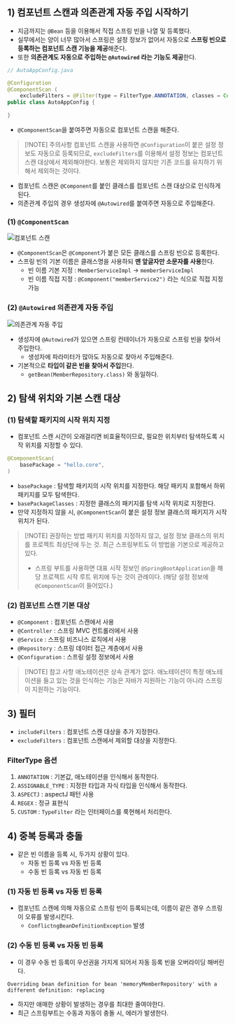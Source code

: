 ## 1) 컴포넌트 스캔과 의존관계 자동 주입 시작하기
- 지금까지는 `@Bean` 등을 이용해서 직접 스프링 빈을 나열 및 등록했다.
- 실무에서는 양이 너무 많아서 스프링은 설정 정보가 없어서 자동으로 **스프링 빈으로 등록하는 컴포넌트 스캔 기능을 제공**해준다.
- 또한 **의존관계도 자동으로 주입하는 `@Autowired` 라는 기능도 제공**한다.

```java
// AutoAppConfig.java

@Configuration
@ComponentScan (
	excludeFilters = @Filter(type = FilterType.ANNOTATION, classes = Configuration,class))
public class AutoAppConfig {
	
}
```
- `@ComponentScan`을 붙여주면 자동으로 컴포넌트 스캔을 해준다.
> [!NOTE] 주의사항
> 컴포넌트 스캔을 사용하면 `@Configuration`이 붙은 설정 정보도 자동으로 등록되므로, `excludeFilters`를 이용해서 설정 정보는 컴포넌트 스캔 대상에서 제외해야한다. 보통은 제외하지 않지만 기존 코드를 유지하기 위해서 제외하는 것이다.
- 컴포넌트 스캔은 `@Component`를 붙인 클래스를 컴포넌트 스캔 대상으로 인식하게 된다.
- 의존관계 주입의 경우 생성자에 `@Autowired`를 붙여주면 자동으로 주입해준다.

### (1) `@ComponentScan`
![컴포넌트 스캔](/media/Spring/개념%20강의%20정리/김영한/스프링%20핵심%20원리%20-%20기본편/6/컴포넌트%20스캔.svg)
- `@ComponentScan`은 `@Component`가 붙은 모든 클래스를 스프링 빈으로 등록한다.
- 스프링 빈의 기본 이름은 클래스명을 사용하되 **맨 앞글자만 소문자를 사용**한다.
	- 빈 이름 기본 지정 : `MemberServiceImpl` -> `memberServiceImpl`
	- 빈 이름 직접 지정 : `@Component("memberService2")` 라는 식으로 직접 지정 가능

### (2) `@Autowired` 의존관계 자동 주입
![의존관계 자동 주입](/media/Spring/개념%20강의%20정리/김영한/스프링%20핵심%20원리%20-%20기본편/6/의존관계%20자동%20주입.svg)
- 생성자에 `@Autowired`가 있으면 스프링 컨테이너가 자동으로 스프링 빈을 찾아서 주입한다.
	- 생성자에 파라미터가 많아도 자동으로 찾아서 주입해준다.
- 기본적으로 **타입이 같은 빈을 찾아서 주입**한다.
	- `getBean(MemberRepository.class)` 와 동일하다.

## 2) 탐색 위치와 기본 스캔 대상
### (1) 탐색할 패키지의 시작 위치 지정
- 컴포넌트 스캔 시간이 오래걸리면 비효율적이므로, 필요한 위치부터 탐색하도록 시작 위치를 지정할 수 있다.
```java
@ComponentScan(
	basePackage = "hello.core",
)
```
- `basePackage` : 탐색할 패키지의 시작 위치를 지정한다. 해당 패키지 포함해서 하위 패키지를 모두 탐색한다.
- `basePackageClasses` : 지정한 클래스의 패키지를 탐색 시작 위치로 지정한다.
- 만약 지정하지 않을 시, `@ComponentScan`이 붙은 설정 정보 클래스의 패키지가 시작 위치가 된다.
> [!NOTE] 권장하는 방법
> 패키지 위치를 지정하지 않고, 설정 정보 클래스의 위치를 프로젝트 최상단에 두는 것. 최근 스프링부트도 이 방법을 기본으로 제공하고 있다.
> - 스프링 부트를 사용하면 대표 시작 정보인 `@SpringBootApplication`을 해당 프로젝트 시작 루트 위치에 두는 것이 관례이다. (해당 설정 정보에 `@ComponentScan`이 들어있다.)

### (2) 컴포넌트 스캔 기본 대상
- `@Component` : 컴포넌트 스캔에서 사용
- `@Controller` : 스프링 MVC 컨트롤러에서 사용
- `@Service` : 스프링 비즈니스 로직에서 사용
- `@Repository` : 스프링 데이터 접근 계층에서 사용
- `@Configuration` : 스프링 설정 정보에서 사용
> [!NOTE] 참고 사항
> 애노테이션은 상속 관계가 없다. 애노테이션이 특정 애노테이션을 들고 있는 것을 인식하는 기능은 자바가 지원하는 기능이 아니라 스프링이 지원하는 기능이다.

## 3) 필터
- `includeFilters` : 컴포넌트 스캔 대상을 추가 지정한다.
- `excludeFilters` : 컴포넌트 스캔에서 제외할 대상을 지정한다.
### FilterType 옵션
1. `ANNOTATION` : 기본값, 애노테이션을 인식해서 동작한다.
2. `ASSIGNABLE_TYPE` : 지정한 타입과 자식 타입을 인식해서 동작한다.
3. `ASPECTJ` : aspectJ 패턴 사용
4. `REGEX` : 정규 표현식
5. `CUSTOM` : `TypeFilter` 라는 인터페이스를 룩현해서 처리한다.

## 4) 중복 등록과 충돌
- 같은 빈 이름을 등록 시, 두가지 상황이 있다.
	- 자동 빈 등록 vs 자동 빈 등록
	- 수동 빈 등록 vs 자동 빈 등록

### (1) 자동 빈 등록 vs 자동 빈 등록
- 컴포넌트 스캔에 의해 자동으로 스프링 빈이 등록되는데, 이름이 같은 경우 스프링이 오류를 발생시킨다.
	- `ConflictngBeanDefinitionException` 발생
### (2) 수동 빈 등록 vs 자동 빈 등록
- 이 경우 수동 빈 등록이 우선권을 가지게 되어서 자동 등록 빈을 오버라이딩 해버린다.
```shell
Overriding bean definition for bean 'memoryMemberRepository' with a different definition: replacing
```
- 하지만 애매한 상황이 발생하는 경우를 최대한 줄여야한다.
- 최근 스프링부트는 수동과 자동이 충돌 시, 에러가 발생한다.